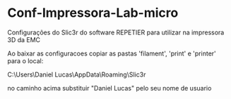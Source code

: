 # Conf-Impressora-Lab-micro
Configurações do Slic3r do software REPETIER para utilizar na impressora 3D da EMC

Ao baixar as configuracoes copiar as pastas 'filament', 'print' e 'printer' para o local:

 C:\Users\Daniel Lucas\AppData\Roaming\Slic3r
 
 no caminho acima substituir "Daniel Lucas" pelo seu nome de usuario
